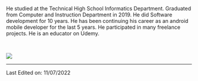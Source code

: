 He studied at the Technical High School Informatics Department. Graduated from Computer and Instruction Department in 2019. He did Software development for 10 years. He has been continuing his career as an android mobile developer for the last 5 years. He participated in many freelance projects. He is an educator on <a href="https://www.udemy.com/user/mert-karadeniz-4/" style="text-decoration: none">Udemy</a>.


<br>

 ![](https://komarev.com/ghpvc/?username=blackseapps&style=flat-square)


-----

Last Edited on: 11/07/2022
